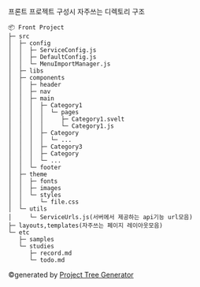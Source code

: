 프론트 프로젝트 구성시 자주쓰는 디렉토리 구조

```
📦 Front Project
├─ src
│  ├─ config
│  │  ├─ ServiceConfig.js
│  │  ├─ DefaultConfig.js
│  │  └─ MenuImportManager.js
│  ├─ libs
│  ├─ components
│  │  ├─ header
│  │  ├─ nav
│  │  ├─ main
│  │  │  ├─ Category1
│  │  │  │  └─ pages
│  │  │  │     ├─ Category1.svelt
│  │  │  │     └─ Category1.js
│  │  │  ├─ Category
│  │  │  │  └─ ...
│  │  │  ├─ Category3
│  │  │  ├─ Category
│  │  │  └─ ...
│  │  └─ footer
│  ├─ theme
│  │  ├─ fonts
│  │  ├─ images
│  │  └─ styles
│  │     └─ file.css
│  └─ utils
│     └─ ServiceUrls.js(서버에서 제공하는 api기능 url모음)
├─ layouts,templates(자주쓰는 페이지 레이아웃모음)
└─ etc
   ├─ samples
   └─ studies
      ├─ record.md
      └─ todo.md
```
©generated by [Project Tree Generator](https://woochanleee.github.io/project-tree-generator)
